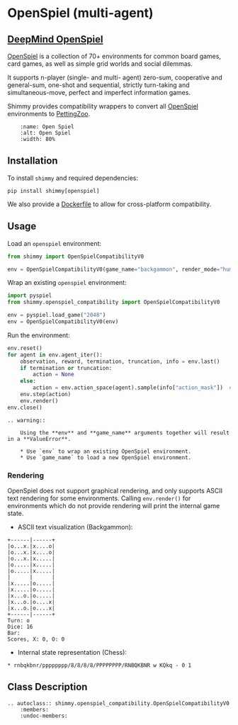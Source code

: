 # OpenSpiel (multi-agent)


## [DeepMind OpenSpiel](https://github.com/deepmind/open_spiel)

[OpenSpiel](https://github.com/deepmind/open_spiel) is a collection of 70+ environments for common board games, card games, as well as simple grid worlds and social dilemmas.

It supports n-player (single- and multi- agent) zero-sum, cooperative and general-sum, one-shot and sequential, strictly turn-taking and simultaneous-move, perfect and imperfect information games.

Shimmy provides compatibility wrappers to convert all [OpenSpiel](https://github.com/deepmind/open_spiel) environments to [PettingZoo](https://pettingzoo.farama.org/).


```{figure} /_static/img/openspiel.png
    :name: Open Spiel
    :alt: Open Spiel
    :width: 80%

```

## Installation
To install `shimmy` and required dependencies:

```
pip install shimmy[openspiel]
```

We also provide a [Dockerfile](https://github.com/Farama-Foundation/Shimmy/blob/main/bin/openspiel.Dockerfile) to allow for cross-platform compatibility.


## Usage

Load an `openspiel` environment:
```python
from shimmy import OpenSpielCompatibilityV0

env = OpenSpielCompatibilityV0(game_name="backgammon", render_mode="human")
```

Wrap an existing `openspiel` environment:
```python
import pyspiel
from shimmy.openspiel_compatibility import OpenSpielCompatibilityV0

env = pyspiel.load_game("2048")
env = OpenSpielCompatibilityV0(env)
```

Run the environment:
```python
env.reset()
for agent in env.agent_iter():
    observation, reward, termination, truncation, info = env.last()
    if termination or truncation:
        action = None
    else:
        action = env.action_space(agent).sample(info["action_mask"])  # this is where you would insert your policy
    env.step(action)
    env.render()
env.close()
```

```{eval-rst}
.. warning::

    Using the **env** and **game_name** arguments together will result in a **ValueError**.
    
    * Use `env` to wrap an existing OpenSpiel environment.
    * Use `game_name` to load a new OpenSpiel environment.
```

### Rendering
OpenSpiel does not support graphical rendering, and only supports ASCII text rendering for some environments. Calling `env.render()` for environments which do not provide rendering will print the internal game state.

* ASCII text visualization (Backgammon):

```
+------|------+
|o...x.|x....o|
|o...x.|x....o|
|o...x.|x.....|
|o.....|x.....|
|o.....|x.....|
|      |      |
|x.....|o.....|
|x.....|o.....|
|x...o.|o.....|
|x...o.|o....x|
|x...o.|o....x|
+------|------+
Turn: o
Dice: 16
Bar:
Scores, X: 0, O: 0
```

* Internal state representation (Chess):
```
* rnbqkbnr/pppppppp/8/8/8/8/PPPPPPPP/RNBQKBNR w KQkq - 0 1
```

## Class Description
```{eval-rst}
.. autoclass:: shimmy.openspiel_compatibility.OpenSpielCompatibilityV0
    :members:
    :undoc-members:
```
